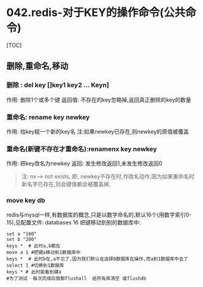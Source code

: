 # 042.redis-对于KEY的操作命令(公共命令)
[TOC]

## 删除,重命名,移动
### 删除 : del key []key1 key2 ... Keyn]
作用: 删除1个或多个键
返回值: 不存在的key忽略掉,返回真正删除的key的数量

### 重命名: rename key newkey
作用: 给key赋一个新的key名
注:如果newkey已存在,则newkey的原值被覆盖

### 重命名(新键不存在才重命名):renamenx key newkey  
作用: 把key改名为newkey
返回: 发生修改返回1,未发生修改返回0
>注: nx--> not exists, 即, newkey不存在时,作改名动作,因为如果重命名时新名字已存在,则会键值都会被覆盖掉,

### move key db
redis与mysql一样,有数据库的概念,只是以数字命名的,默认16个(用数字索引0-15),见配置文件: databases 16
把键移动到别的数据库中:
```shell
set a "100"
set b "200"
keys *  # 此时a,b都在
move a 1 #把键a移动到1数据库中
keys *  # 此时b在,a不见了,因为我们默认在选择0数据库在操作,而a到1数据库中去了
select 1 #切换到1数据库
keys * # 此时能看到键a
#为了测试  每次完成后我都flushall  给所有库清空 或flushdb 
```